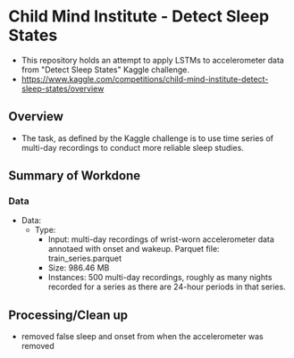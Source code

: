 # Child Mind Institute - Detect Sleep States
* This repository holds an attempt to apply LSTMs to accelerometer data from "Detect Sleep States" Kaggle challenge.
* https://www.kaggle.com/competitions/child-mind-institute-detect-sleep-states/overview
## Overview
* The task, as defined by the Kaggle challenge is to use time series of multi-day recordings to conduct more reliable sleep studies.
## Summary of Workdone
### Data
* Data:
  * Type:
    * Input: multi-day recordings of wrist-worn accelerometer data annotaed with onset and wakeup. Parquet file: train_series.parquet
    * Size: 986.46 MB
    * Instances: 500 multi-day recordings, roughly as many nights recorded for a series as there are 24-hour periods in that series.
## Processing/Clean up
* removed false sleep and onset from when the accelerometer was removed

